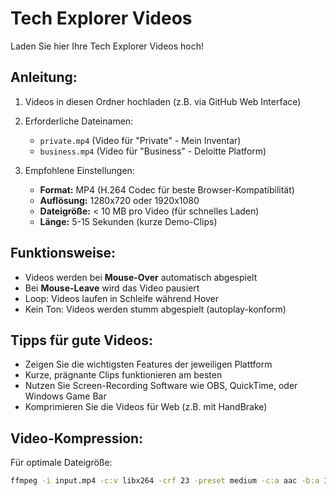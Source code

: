 # Tech Explorer Videos

Laden Sie hier Ihre Tech Explorer Videos hoch!

## Anleitung:

1. Videos in diesen Ordner hochladen (z.B. via GitHub Web Interface)
2. Erforderliche Dateinamen:
   - `private.mp4` (Video für "Private" - Mein Inventar)
   - `business.mp4` (Video für "Business" - Deloitte Platform)

3. Empfohlene Einstellungen:
   - **Format:** MP4 (H.264 Codec für beste Browser-Kompatibilität)
   - **Auflösung:** 1280x720 oder 1920x1080
   - **Dateigröße:** < 10 MB pro Video (für schnelles Laden)
   - **Länge:** 5-15 Sekunden (kurze Demo-Clips)

## Funktionsweise:

- Videos werden bei **Mouse-Over** automatisch abgespielt
- Bei **Mouse-Leave** wird das Video pausiert
- Loop: Videos laufen in Schleife während Hover
- Kein Ton: Videos werden stumm abgespielt (autoplay-konform)

## Tipps für gute Videos:

- Zeigen Sie die wichtigsten Features der jeweiligen Plattform
- Kurze, prägnante Clips funktionieren am besten
- Nutzen Sie Screen-Recording Software wie OBS, QuickTime, oder Windows Game Bar
- Komprimieren Sie die Videos für Web (z.B. mit HandBrake)

## Video-Kompression:

Für optimale Dateigröße:
```bash
ffmpeg -i input.mp4 -c:v libx264 -crf 23 -preset medium -c:a aac -b:a 128k -movflags +faststart output.mp4
```
